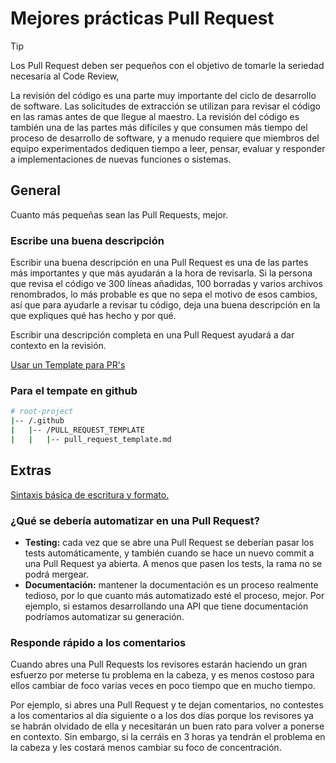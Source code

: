 # Mejores prácticas Pull Request

> [!TIP]
> Los Pull Request deben ser pequeños con el objetivo de tomarle la seriedad necesaria al Code Review,

La revisión del código es una parte muy importante del ciclo de desarrollo de software. Las solicitudes de extracción se utilizan para revisar el código en las ramas antes de que llegue al maestro. La revisión del código es también una de las partes más difíciles y que consumen más tiempo del proceso de desarrollo de software, y a menudo requiere que miembros del equipo experimentados dediquen tiempo a leer, pensar, evaluar y responder a implementaciones de nuevas funciones o sistemas.

## General

Cuanto más pequeñas sean las Pull Requests, mejor.

### Escribe una buena descripción

Escribir una buena descripción en una Pull Request es una de las partes más importantes y que más ayudarán a la hora de revisarla. Si la persona que revisa el código ve 300 líneas añadidas, 100 borradas y varios archivos renombrados, lo más probable es que no sepa el motivo de esos cambios, así que para ayudarle a revisar tu código, deja una buena descripción en la que expliques qué has hecho y por qué.

Escribir una descripción completa en una Pull Request ayudará a dar contexto en la revisión.

[Usar un Template para PR's](/doc/PULL_REQUEST_TEMPLATE/pull_request_template.md)

### Para el tempate en github

```bash
# root-project
|-- /.github
|   |-- /PULL_REQUEST_TEMPLATE
|   |   |-- pull_request_template.md
```

## Extras
[Sintaxis básica de escritura y formato.
](https://docs.github.com/en/get-started/writing-on-github/getting-started-with-writing-and-formatting-on-github/basic-writing-and-formatting-syntax#referencing-issues-and-pull-requests)


### ¿Qué se debería automatizar en una Pull Request?

- **Testing:** cada vez que se abre una Pull Request se deberían pasar los tests automáticamente, y también cuando se hace un nuevo commit a una Pull Request ya abierta. A menos que pasen los tests, la rama no se podrá mergear.
- **Documentación:** mantener la documentación es un proceso realmente tedioso, por lo que cuanto más automatizado esté el proceso, mejor. Por ejemplo, si estamos desarrollando una API que tiene documentación podríamos automatizar su generación.

### Responde rápido a los comentarios

Cuando abres una Pull Requests los revisores estarán haciendo un gran esfuerzo por meterse tu problema en la cabeza, y es menos costoso para ellos cambiar de foco varias veces en poco tiempo que en mucho tiempo.

Por ejemplo, si abres una Pull Request y te dejan comentarios, no contestes a los comentarios al día siguiente o a los dos días porque los revisores ya se habrán olvidado de ella y necesitarán un buen rato para volver a ponerse en contexto. Sin embargo, si la cerráis en 3 horas ya tendrán el problema en la cabeza y les costará menos cambiar su foco de concentración.